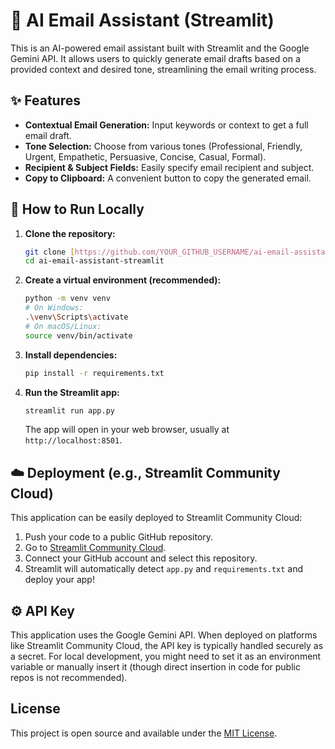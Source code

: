 # 📧 AI Email Assistant (Streamlit)

This is an AI-powered email assistant built with Streamlit and the Google Gemini API. It allows users to quickly generate email drafts based on a provided context and desired tone, streamlining the email writing process.

## ✨ Features

* **Contextual Email Generation:** Input keywords or context to get a full email draft.
* **Tone Selection:** Choose from various tones (Professional, Friendly, Urgent, Empathetic, Persuasive, Concise, Casual, Formal).
* **Recipient & Subject Fields:** Easily specify email recipient and subject.
* **Copy to Clipboard:** A convenient button to copy the generated email.

## 🚀 How to Run Locally

1.  **Clone the repository:**
    ```bash
    git clone [https://github.com/YOUR_GITHUB_USERNAME/ai-email-assistant-streamlit.git](https://github.com/YOUR_GITHUB_USERNAME/ai-email-assistant-streamlit.git)
    cd ai-email-assistant-streamlit
    ```
2.  **Create a virtual environment (recommended):**
    ```bash
    python -m venv venv
    # On Windows:
    .\venv\Scripts\activate
    # On macOS/Linux:
    source venv/bin/activate
    ```
3.  **Install dependencies:**
    ```bash
    pip install -r requirements.txt
    ```
4.  **Run the Streamlit app:**
    ```bash
    streamlit run app.py
    ```
    The app will open in your web browser, usually at `http://localhost:8501`.

## ☁️ Deployment (e.g., Streamlit Community Cloud)

This application can be easily deployed to Streamlit Community Cloud:
1.  Push your code to a public GitHub repository.
2.  Go to [Streamlit Community Cloud](https://share.streamlit.io/).
3.  Connect your GitHub account and select this repository.
4.  Streamlit will automatically detect `app.py` and `requirements.txt` and deploy your app!

## ⚙️ API Key

This application uses the Google Gemini API. When deployed on platforms like Streamlit Community Cloud, the API key is typically handled securely as a secret. For local development, you might need to set it as an environment variable or manually insert it (though direct insertion in code for public repos is not recommended).

## License

This project is open source and available under the [MIT License](LICENSE).